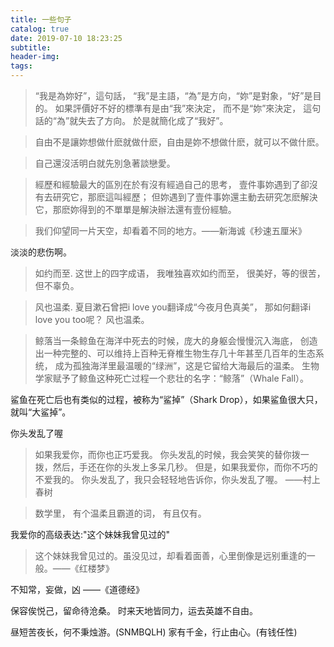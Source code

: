 ```yaml
---
title: 一些句子
catalog: true
date: 2019-07-10 18:23:25
subtitle:
header-img:
tags:
---
```


> “我是為妳好”，這句話，
  “我”是主語，“為”是方向，“妳”是對象，“好”是目的。
  如果評價好不好的標準有是由“我”來決定，
  而不是“妳”來決定，
  這句話的“為”就失去了方向。
  於是就簡化成了“我好”。

> 自由不是讓妳想做什麽就做什麽，自由是妳不想做什麽，就可以不做什麽。

> 自己還沒活明白就先別急著談戀愛。

> 經歷和經驗最大的區別在於有沒有經過自己的思考，
  壹件事妳遇到了卻沒有去研究它，那麽這叫經歷；
  但妳遇到了壹件事妳還主動去研究怎麽解決它，那麽妳得到的不單單是解決辦法還有壹份經驗。

> 我们仰望同一片天空，却看着不同的地方。——新海诚《秒速五厘米》

淡淡的悲伤啊。

>如约而至.
 这世上的四字成语，
 我唯独喜欢如约而至，
 很美好，等的很苦，但不辜负。

>风也温柔.
 夏目漱石曾把i love you翻译成“今夜月色真美”，
 那如何翻译i love you too呢？
 风也温柔。

>鲸落当一条鲸鱼在海洋中死去的时候，庞大的身躯会慢慢沉入海底，
 创造出一种完整的、可以维持上百种无脊椎生物生存几十年甚至几百年的生态系统，
 成为孤独海洋里最温暖的“绿洲”，这是它留给大海最后的温柔。
 生物学家赋予了鲸鱼这种死亡过程一个悲壮的名字：“鲸落”（Whale Fall）。

 鲨鱼在死亡后也有类似的过程，被称为“鲨掉”（Shark Drop），如果鲨鱼很大只，就叫“大鲨掉”。

你头发乱了喔
>如果我爱你，而你也正巧爱我。
 你头发乱的时候，我会笑笑的替你拨一拨，然后，手还在你的头发上多呆几秒。
 但是，如果我爱你，而你不巧的不爱我的。
 你头发乱了，我只会轻轻地告诉你，你头发乱了喔。 ——村上春树

>数学里，
 有个温柔且霸道的词，
 有且仅有。

我爱你的高级表达:"这个妹妹我曾见过的"
>这个妹妹我曾见过的。虽没见过，却看着面善，心里倒像是远别重逢的一般。——《红楼梦》

不知常，妄做，凶 ——《道德经》

保容俟悦己，留命待沧桑。
时来天地皆同力，运去英雄不自由。

昼短苦夜长，何不秉烛游。(SNMBQLH)
家有千金，行止由心。(有钱任性)

<span style="display:none">
    之前决定,在你二十五岁生日的时候送你一辆车，但是……你在我这里永远18岁。emmm

    你的裙子很漂亮，我想请它吃顿饭，如果你有空的话，可以一起来吗。

    尔无颜吾奈尔何？

    Gnomeshgh

    月亮很亮，亮也没用，没用也亮。我喜欢你，喜欢也没用，没用也喜欢。

    理解归理解 醋我还是要吃的

    我不祝你一帆风顺，我祝你乘风破浪
</span>
